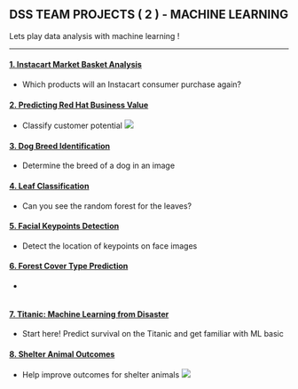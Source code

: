 ## DSS TEAM PROJECTS ( 2 ) - MACHINE LEARNING

Lets play data analysis with machine learning !

---

#### [1. Instacart Market Basket Analysis](https://www.kaggle.com/c/instacart-market-basket-analysis)
- Which products will an Instacart consumer purchase again?
![]()

#### [2. Predicting Red Hat Business Value](https://www.kaggle.com/c/predicting-red-hat-business-value)
- Classify customer potential
![](https://kaggle2.blob.core.windows.net/competitions/kaggle/5261/media/kaggle-image_072516_1269x351.jpg)

#### [3. Dog Breed Identification](https://www.kaggle.com/c/dog-breed-identification)
- Determine the breed of a dog in an image
![]()

#### [4. Leaf Classification](https://www.kaggle.com/c/leaf-classification)
- Can you see the random forest for the leaves?
![]()

#### [5. Facial Keypoints Detection](https://www.kaggle.com/c/facial-keypoints-detection)
- Detect the location of keypoints on face images
![]()

#### [6. Forest Cover Type Prediction](https://www.kaggle.com/c/forest-cover-type-prediction)
- 
![]()

#### [7. Titanic: Machine Learning from Disaster](https://www.kaggle.com/c/titanic)
- Start here! Predict survival on the Titanic and get familiar with ML basic
![]()

#### [8. Shelter Animal Outcomes](https://www.kaggle.com/c/shelter-animal-outcomes)
- Help improve outcomes for shelter animals
![](https://kaggle2.blob.core.windows.net/competitions/kaggle/5039/media/kaggle_pets2.png)
